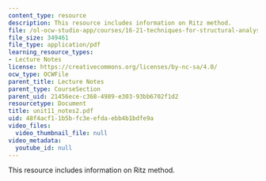 ```yaml
---
content_type: resource
description: This resource includes information on Ritz method.
file: /ol-ocw-studio-app/courses/16-21-techniques-for-structural-analysis-and-design-spring-2005/48f4acf11b5bfc3eefdaebb4b1bdfe9a_unit11_notes2.pdf
file_size: 349461
file_type: application/pdf
learning_resource_types:
- Lecture Notes
license: https://creativecommons.org/licenses/by-nc-sa/4.0/
ocw_type: OCWFile
parent_title: Lecture Notes
parent_type: CourseSection
parent_uid: 21456ece-c368-4989-e303-93bb6702f1d2
resourcetype: Document
title: unit11_notes2.pdf
uid: 48f4acf1-1b5b-fc3e-efda-ebb4b1bdfe9a
video_files:
  video_thumbnail_file: null
video_metadata:
  youtube_id: null
---
```

This resource includes information on Ritz method.
